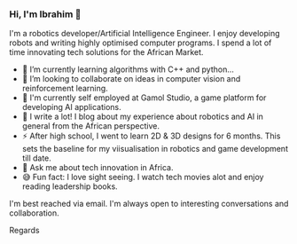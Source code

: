 ### Hi, I'm Ibrahim 👋

I'm a robotics developer/Artificial Intelligence  Engineer. I enjoy developing robots and writing highly optimised computer programs. I spend a lot of time innovating tech solutions for the African Market.

  * 🌱 I’m currently learning  algorithms with C++ and python...
  * 👯 I’m looking to collaborate on ideas in computer vision and reinforcement learning.
  * 🔭 I'm currently self employed at Gamol Studio, a game platform  for developing AI applications.
  * 📝 I write a lot! I blog about my experience about robotics and AI in general from the African perspective.
  * ⚡ After high school, I went to learn 2D & 3D designs for 6 months. This sets the baseline for my viisualisation in robotics and game development till date. 
  * 💬 Ask me about tech innovation in Africa.
  * 😅 Fun fact: I love sight seeing. I watch tech movies alot and enjoy reading leadership books.

I'm best reached via email. I'm always open to interesting conversations and collaboration.

Regards

